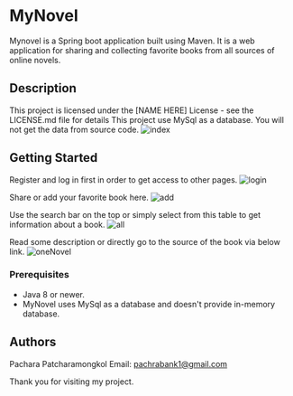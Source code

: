 # MyNovel
Mynovel is a Spring boot application built using Maven.
It is a web application for sharing and collecting favorite books from all sources of online novels.

## Description
This project is licensed under the [NAME HERE] License - see the LICENSE.md file for details
This project use MySql as a database. You will not get the data from source code.
![index](https://user-images.githubusercontent.com/75736525/122552715-d7269580-d060-11eb-9003-7cfb5e7a84d0.PNG)

## Getting Started
Register and log in first in order to get access to other pages.
![login](https://user-images.githubusercontent.com/75736525/122548540-b1e35880-d05b-11eb-936d-42156bc8c6a6.PNG)

Share or add your favorite book here.
![add](https://user-images.githubusercontent.com/75736525/122548627-ccb5cd00-d05b-11eb-9524-47caef7cf2a7.PNG)

Use the search bar on the top or simply select from this table to get information about a book.
![all](https://user-images.githubusercontent.com/75736525/122548795-ff5fc580-d05b-11eb-9435-3869a768b5f2.PNG)

Read some description or directly go to the source of the book via below link.
![oneNovel](https://user-images.githubusercontent.com/75736525/122549121-5796c780-d05c-11eb-9182-6b187177aab8.PNG)

### Prerequisites
* Java 8 or newer.
* MyNovel uses MySql as a database and doesn't provide in-memory database.

## Authors
Pachara Patcharamongkol
Email: pachrabank1@gmail.com

Thank you for visiting my project.
